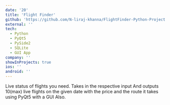 ```yaml
---
date: '20'
title: 'Flight Finder'
github: 'https://github.com/N-liraj-khanna/FlightFinder-Python-Project'
external: ''
tech:
  - Python
  - PyQt5
  - PySide2
  - SQLite
  - GUI App
company: ''
showInProjects: true
ios: ''
android: ''
---
```


Live status of flights you need. Takes in the respective input And outputs 10(max) live flights on the given date with the price and the route it takes using PyQt5 with a GUI Also.